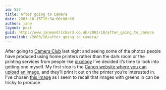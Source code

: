 ```yaml
---
id: 537
title: After going to Camera
date: 2003-10-15T19:34:00+00:00
author: jane
layout: post
guid: http://www.janeandrichard.co.uk/2003/10/after_going_to_camera
permalink: /2003/10/after_going_to_camera/
---
```

After going to [Camera Club](http://www.bhcc-online.co.uk/) last night and seeing some of the photos people have produced using home printers rather than the dark room or the printing services from people like [pixology](http://www.pixology.com/consumers/consumerinformationfr.asp) I&#8217;ve decided it&#8217;s time to look into getting one myself. My first stop is the [Canon website where you can upload an image](http://www.yourprint.canon-europe.com/index.html), and they&#8217;ll print it out on the printer you&#8217;re interested in. I&#8217;ve chosen [this image](http://v1.janeandrichard.co.uk/photos/2003_02_09/148_4823/) as I seem to recall that images with greens in can be tricky to produce.
